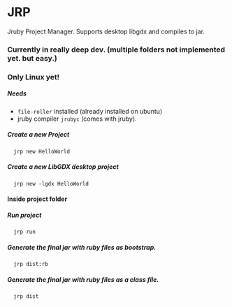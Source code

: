 # JRP
Jruby Project Manager. Supports desktop libgdx and compiles to jar.

### Currently in really deep dev. (multiple folders not implemented yet. but easy.)
### Only Linux yet!


##### Needs
 * `file-roller` installed (already installed on ubuntu)
 * jruby compiler `jrubyc` (comes with jruby).

##### Create a new Project
`  jrp new HelloWorld`

##### Create a new LibGDX desktop project 
`  jrp new -lgdx HelloWorld`

#### Inside project folder
##### Run project 
`  jrp run`

##### Generate the final jar with ruby files as bootstrap.
`  jrp dist:rb`

##### Generate the final jar with ruby files as a class file.
`  jrp dist`
